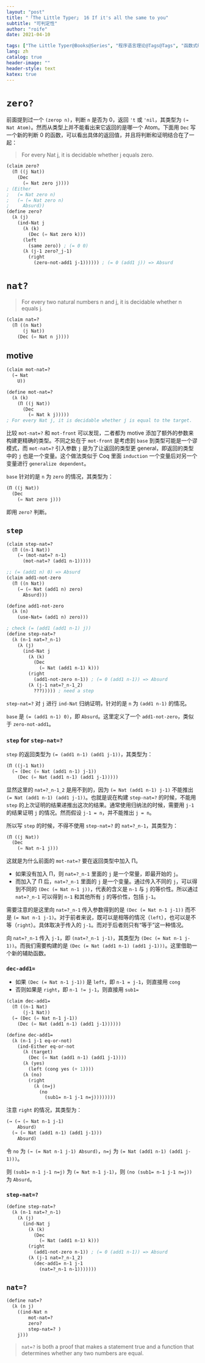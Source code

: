 ```yaml
---
layout: "post"
title: "「The Little Typer」 16 If it's all the same to you"
subtitle: "可判定性"
author: "roife"
date: 2021-04-10

tags: ["The Little Typer@Books@Series", "程序语言理论@Tags@Tags", "函数式编程@Tags@Tags", "Dependent Type@Tags@Tags", "形式化验证@Tags@Tags", "Dan Friedman@Series@Series", "Pie@Languages@Tags", "类型系统@Tags@Tags"]
lang: zh
catalog: true
header-image: ""
header-style: text
katex: true
---
```


# `zero?`

前面提到过一个 `(zerop n)`，判断 `n` 是否为 0，返回 `'t` 或 `'nil`，其类型为 `(→ Nat Atom)`。然而从类型上并不能看出来它返回的是哪一个 Atom。下面用 `Dec` 写一个新的判断 0 的函数，可以看出具体的返回值，并且将判断和证明结合在了一起：

> For every Nat j, it is decidable whether j equals zero.

```lisp
(claim zero?
  (Π ((j Nat))
    (Dec
      (= Nat zero j))))
; (Either
;   (= Nat zero n)
;   (→ (= Nat zero n)
;     Absurd))
(define zero?
  (λ (j)
    (ind-Nat j
      (λ (k)
        (Dec (= Nat zero k)))
      (left
        (same zero)) ; (= 0 0)
      (λ (j-1 zero?_j-1)
        (right
          (zero-not-add1 j-1)))))) ; (= 0 (add1 j)) => Absurd
```

# `nat?`

> For every two natural numbers n and j, it is decidable whether n equals j.

```lisp
(claim nat=?
  (Π ((n Nat)
      (j Nat))
    (Dec (= Nat n j))))
```

## motive

```lisp
(claim mot-nat=?
  (→ Nat
    U))

(define mot-nat=?
  (λ (k)
    (Π ((j Nat))
      (Dec
        (= Nat k j)))))
; For every Nat j, it is decidable whether j is equal to the target.
```

比较 `mot-nat=?` 和 `mot-front` 可以发现，二者都为 motive 添加了额外的参数来构建更精确的类型。不同之处在于 `mot-front` 是考虑到 `base` 到类型可能是一个谬模式，而 `mot-nat=?` 引入参数 `j` 是为了让返回的类型更 general，即返回的类型中的 `j` 也是一个变量。这个做法类似于 Coq 里面 `induction` 一个变量后对另一个变量进行 `generalize dependent`。

`base` 针对的是 `n` 为 `zero` 的情况，其类型为：

```lisp
(Π ((j Nat))
  (Dec
    (= Nat zero j)))
```

即用 `zero?` 判断。

## `step`

```lisp
(claim step-nat=?
  (Π ((n-1 Nat))
    (→ (mot-nat=? n-1)
      (mot-nat=? (add1 n-1)))))

;; (= (add1 n) 0) => Absurd
(claim add1-not-zero
  (Π ((n Nat))
    (→ (= Nat (add1 n) zero)
      Absurd)))

(define add1-not-zero
  (λ (n)
    (use-Nat= (add1 n) zero)))

; check (= (add1 (add1 n-1) j))
(define step-nat=?
  (λ (n-1 nat=?_n-1)
    (λ (j)
      (ind-Nat j
        (λ (k)
          (Dec
            (= Nat (add1 n-1) k)))
        (right
          (add1-not-zero n-1)) ; (= 0 (add1 n-1)) => Absurd
        (λ (j-1 nat=?_n-1_2)
          ???))))) ; need a step
```

`step-nat=?` 对 `j` 进行 `ind-Nat` 归纳证明，针对的是 `n` 为 `(add1 n-1)` 的情况。

`base` 是 `(= (add1 n-1) 0)`，即 `Absurd`。这里定义了一个 `add1-not-zero`，类似于 `zero-not-add1`。

### `step` for `step-nat=?`

`step` 的返回类型为 `(= (add1 n-1) (add1 j-1))`，其类型为：

```lisp
(Π ((j-1 Nat))
  (→ (Dec (= Nat (add1 n-1) j-1))
    (Dec (= Nat (add1 n-1) (add1 j-1)))))
```

显然这里的 `nat=?_n-1_2` 是用不到的，因为 `(= Nat (add1 n-1) j-1)` 不能推出 `(= Nat (add1 n-1) (add1 j-1))`。也就是说在构建 `step-nat=?` 的时候，不能用 `step` 的上次证明的结果递推出这次的结果。通常使用归纳法的时候，需要用 `j-1` 的结果证明 `j` 的情况。然而假设 `j-1 = n`，并不能推出 `j = n`。

所以写 `step` 的时候，不得不使用 `step-nat=?` 的 `nat=?_n-1`，其类型为：

```lisp
(Π ((j Nat))
  (Dec
    (= Nat n-1 j)))
```

这就是为什么前面的 `mot-nat=?` 要在返回类型中加入 Π。
- 如果没有加入 Π，则 `nat=?_n-1` 里面的 `j` 是一个常量，即最开始的 `j`。
- 而加入了 Π 后，`nat=?_n-1` 里面的 `j` 是一个变量。通过传入不同的 `j`，可以得到不同的 `(Dec (= Nat n-1 j))`，代表的含义是 `n-1` 与 `j` 的等价性。所以通过 `nat=?_n-1` 可以得到 `n-1` 和其他所有 `j` 的等价性，包括 `j-1`。

需要注意的是这里向 `nat=?_n-1` 传入参数得到的是 `(Dec (= Nat n-1 j-1))` 而不是 `(= Nat n-1 j-1)`。对于前者来说，既可以是相等的情况（`left`），也可以是不等（`right`）。具体取决于传入的 `j-1`。而对于后者则只有“等于”这一种情况。

向 `nat=?_n-1` 传入 `j-1`，即 `(nat=?_n-1 j-1)`，其类型为 `(Dec (= Nat n-1 j-1))`。而我们需要构建的是 `(Dec (= Nat (add1 n-1) (add1 j-1)))`。这里借助一个新的辅助函数。

### `dec-add1=`

- 如果 `(Dec (= Nat n-1 j-1))` 是 `left`，即 `n-1 = j-1`，则直接用 `cong`
- 否则如果是 `right`，即 `n-1 != j-1`，则直接用 `sub1=`

```lisp
(claim dec-add1=
  (Π ((n-1 Nat)
      (j-1 Nat))
  (→ (Dec (= Nat n-1 j-1))
    (Dec (= Nat (add1 n-1) (add1 j-1))))))

(define dec-add1=
  (λ (n-1 j-1 eq-or-not)
    (ind-Either eq-or-not
      (λ (target)
        (Dec (= Nat (add1 n-1) (add1 j-1))))
      (λ (yes)
        (left (cong yes (+ 1))))
      (λ (no)
        (right
          (λ (n=j)
            (no
              (sub1= n-1 j-1 n=j))))))))
```

注意 `right` 的情况，其类型为：

```lisp
(→ (→ (= Nat n-1 j-1)
    Absurd)
  (→ (= Nat (add1 n-1) (add1 j-1)))
    Absurd)
```

令 `no` 为 `(→ (= Nat n-1 j-1) Absurd)`，`n=j` 为 `(= Nat (add1 n-1) (add1 j-1)))`。

则 `(sub1= n-1 j-1 n=j)` 为 `(= Nat n-1 j-1)`，则 `(no (sub1= n-1 j-1 n=j))` 为 `Absurd`。

### `step-nat=?`

```lisp
(define step-nat=?
  (λ (n-1 nat=?_n-1)
    (λ (j)
      (ind-Nat j
        (λ (k)
          (Dec
            (= Nat (add1 n-1) k)))
        (right
          (add1-not-zero n-1)) ; (= 0 (add1 n-1)) => Absurd
        (λ (j-1 nat=?_n-1_2)
          (dec-add1= n-1 j-1
            (nat=?_n-1 n-1)))))))
```

## `nat=?`

```lisp
(define nat=?
  (λ (n j)
    ((ind-Nat n
        mot-nat=?
        zero?
        step-nat=? )
    j)))
```

> `nat=?` is both a proof that makes a statement true and a function that determines whether any two numbers are equal.